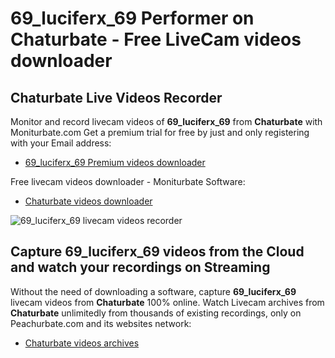 # 69_luciferx_69 Performer on Chaturbate - Free LiveCam videos downloader

## Chaturbate Live Videos Recorder

Monitor and record livecam videos of **69_luciferx_69** from **Chaturbate** with Moniturbate.com
Get a premium trial for free by just and only registering with your Email address:
* [69_luciferx_69 Premium videos downloader](https://moniturbate.com/request-demo-licence-key.html)

Free livecam videos downloader - Moniturbate Software:
* [Chaturbate videos downloader](https://moniturbate.com/moniturbate-download-software.html)

![69_luciferx_69 livecam videos recorder](https://peachurnet.com/templates/moniturbate-software.png)


## Capture 69_luciferx_69 videos from the Cloud and watch your recordings on Streaming

Without the need of downloading a software, capture **69_luciferx_69** livecam videos from **Chaturbate** 100% online.
Watch Livecam archives from **Chaturbate** unlimitedly from thousands of existing recordings, only on Peachurbate.com and its websites network:
* [Chaturbate videos archives](https://peachurnet.com/)